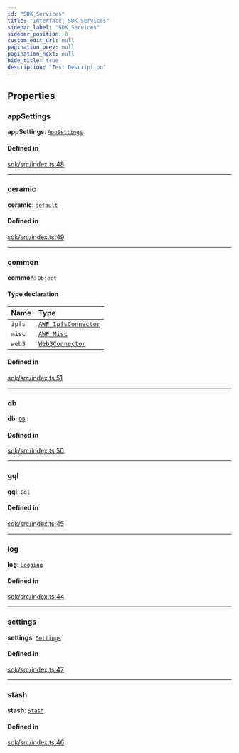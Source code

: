 ```yaml
---
id: "SDK_Services"
title: "Interface: SDK_Services"
sidebar_label: "SDK_Services"
sidebar_position: 0
custom_edit_url: null
pagination_prev: null
pagination_next: null
hide_title: true
description: "Test Description"
---
```


## Properties

### appSettings

 **appSettings**: [`AppSettings`](../classes/sdk.AppSettings.md)

#### Defined in

[sdk/src/index.ts:48](https://github.com/AKASHAorg/akasha-core/blob/978d02d1/sdk/src/index.ts#L48)

___

### ceramic

 **ceramic**: [`default`](../classes/sdk.default.md)

#### Defined in

[sdk/src/index.ts:49](https://github.com/AKASHAorg/akasha-core/blob/978d02d1/sdk/src/index.ts#L49)

___

### common

 **common**: `Object`

#### Type declaration

| Name | Type |
| :------ | :------ |
| `ipfs` | [`AWF_IpfsConnector`](../classes/sdk.AWF_IpfsConnector.md) |
| `misc` | [`AWF_Misc`](../classes/sdk.AWF_Misc.md) |
| `web3` | [`Web3Connector`](../classes/sdk.Web3Connector.md) |

#### Defined in

[sdk/src/index.ts:51](https://github.com/AKASHAorg/akasha-core/blob/978d02d1/sdk/src/index.ts#L51)

___

### db

 **db**: [`DB`](../classes/sdk.DB.md)

#### Defined in

[sdk/src/index.ts:50](https://github.com/AKASHAorg/akasha-core/blob/978d02d1/sdk/src/index.ts#L50)

___

### gql

 **gql**: `Gql`

#### Defined in

[sdk/src/index.ts:45](https://github.com/AKASHAorg/akasha-core/blob/978d02d1/sdk/src/index.ts#L45)

___

### log

 **log**: [`Logging`](../classes/sdk.Logging.md)

#### Defined in

[sdk/src/index.ts:44](https://github.com/AKASHAorg/akasha-core/blob/978d02d1/sdk/src/index.ts#L44)

___

### settings

 **settings**: [`Settings`](../classes/sdk.Settings.md)

#### Defined in

[sdk/src/index.ts:47](https://github.com/AKASHAorg/akasha-core/blob/978d02d1/sdk/src/index.ts#L47)

___

### stash

 **stash**: [`Stash`](../classes/sdk.Stash.md)

#### Defined in

[sdk/src/index.ts:46](https://github.com/AKASHAorg/akasha-core/blob/978d02d1/sdk/src/index.ts#L46)
